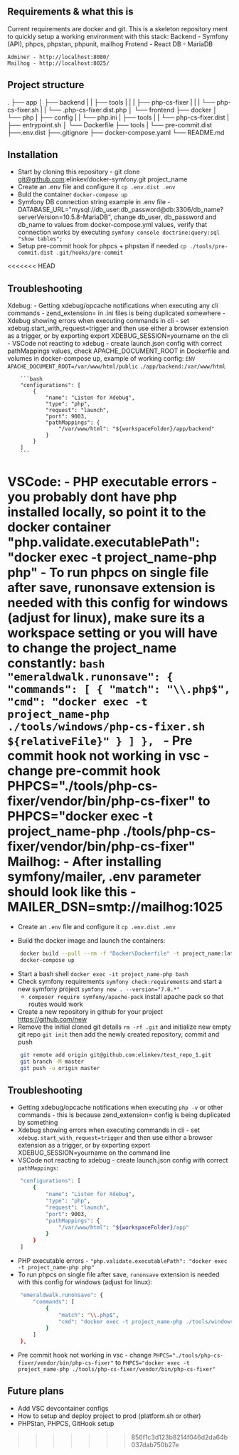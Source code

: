 ## Requirements & what this is
Current requirements are docker and git. This is a skeleton repository ment to quickly setup a working environment with this stack:
    Backend - Symfony (API), phpcs, phpstan, phpunit, mailhog
    Frotend - React
    DB - MariaDB

    Adminer - http://localhost:8080/
    Mailhog - http://localhost:8025/
## Project structure
.
├── app
│   ├── backend
|   |   ├── tools
|   |   |    ├── php-cs-fixer
|   |   |    └── php-cs-fixer.sh
|   |   └── .php-cs-fixer.dist.php
│   └── frontend
├── docker
│   └── php
|       ├── config
|       |   └── php.ini 
|       ├── tools
|       |   └── php-cs-fixer.dist
|       ├── entrypoint.sh 
│       └── Dockerfile
├── tools
|   └── pre-commit.dist
├──.env.dist
├──.gitignore
├── docker-compose.yaml
└── README.md

## Installation
- Start by cloning this repository - git clone git@github.com:elinkev/docker-symfony.git project_name
- Create an .env file and configure it `cp .env.dist .env`
- Buld the container `docker-compose up`
- Symfony DB connection string example in .env file - DATABASE_URL="mysql://db_user:db_password@db:3306/db_name?serverVersion=10.5.8-MariaDB", change db_user, db_password and db_name to values from docker-compose.yml values, verify that connection works by executing `symfony console doctrine:query:sql "show tables";`
- Setup pre-commit hook for phpcs + phpstan if needed `cp ./tools/pre-commit.dist .git/hooks/pre-commit` 


<<<<<<< HEAD
## Troubleshooting
Xdebug:
    - Getting xdebug/opcache notifications when executing any cli commands - zend_extension= in .ini files is being duplicated somewhere
    - Xdebug showing errors when executing commands in cli - set xdebug.start_with_request=trigger and then use either a browser extension as a trigger, or by exporting export XDEBUG_SESSION=yourname on the cli
    - VSCode not reacting to xdebug - create launch.json config with correct pathMappings values, check APACHE_DOCUMENT_ROOT in Dockerfile and volumes in docker-compose up, example of working config:
        `ENV APACHE_DOCUMENT_ROOT=/var/www/html/public`
        `./app/backend:/var/www/html`

        ```bash
        "configurations": [
            {
                "name": "Listen for Xdebug",
                "type": "php",
                "request": "launch",
                "port": 9003,
                "pathMappings": {
                    "/var/www/html": "${workspaceFolder}/app/backend"
                }
            }
        ]    
        ```
VSCode:
    - PHP executable errors - you probably dont have php installed locally, so point it to the docker container "php.validate.executablePath": "docker exec -t project_name-php php"
    - To run phpcs on single file after save, runonsave extension is needed with this config for windows (adjust for linux), make sure its a workspace setting or you will have to change the project_name constantly:
        ```bash
            "emeraldwalk.runonsave": {
                "commands": [
                    {
                        "match": "\\.php$",
                        "cmd": "docker exec -t project_name-php ./tools/windows/php-cs-fixer.sh ${relativeFile}"
                    }
                ]
            },
        ```
    - Pre commit hook not working in vsc - change pre-commit hook PHPCS="./tools/php-cs-fixer/vendor/bin/php-cs-fixer" to PHPCS="docker exec -t project_name-php ./tools/php-cs-fixer/vendor/bin/php-cs-fixer"
Mailhog:
    - After installing symfony/mailer, .env parameter should look like this - MAILER_DSN=smtp://mailhog:1025
=======
- Create an `.env` file and configure it `cp .env.dist .env` 

- Build the docker image and launch the containers:
```bash
    docker build --pull --rm -f "Docker\Dockerfile" -t project_name:latest "Docker"
    docker-compose up
```

- Start a bash shell `docker exec -it project_name-php bash` 
- Check symfony requirements `symfony check:requirements` and start a new symfony project `symfony new . --version="7.0.*"`
    - `composer require symfony/apache-pack` install apache pack so that routes would work
- Create a new repository in github for your project https://github.com/new 
- Remove the initial cloned git details `rm -rf .git` and initialize new empty git repo `git init` then add the newly created repository, commit and push
```bash
    git remote add origin git@github.com:elinkev/test_repo_1.git
    git branch -M master
    git push -u origin master
```
## Troubleshooting
- Getting xdebug/opcache notifications when executing `php -v` or other commands - this is because zend_extension= config is being duplicated by something
- Xdebug showing errors when executing commands in cli - set `xdebug.start_with_request=trigger` and then use either a browser extension as a trigger, or by exporting export XDEBUG_SESSION=yourname on the command line
- VSCode not reacting to xdebug - create launch.json config with correct `pathMappings`:
```bash
    "configurations": [
        {
            "name": "Listen for Xdebug",
            "type": "php",
            "request": "launch",
            "port": 9003,
            "pathMappings": {
                "/var/www/html": "${workspaceFolder}/app"
            }
        }
    ]
```
- PHP executable errors - `"php.validate.executablePath": "docker exec -t project_name-php php"` 
- To run phpcs on single file after save, `runonsave` extension is needed with this config for windows (adjust for linux):
```bash
    "emeraldwalk.runonsave": {
        "commands": [
            {
                "match": "\\.php$",
                "cmd": "docker exec -t project_name-php ./tools/windows/php-cs-fixer.sh ${relativeFile}"
            }
        ]
    },
```
- Pre commit hook not working in vsc - change `PHPCS="./tools/php-cs-fixer/vendor/bin/php-cs-fixer"` to `PHPCS="docker exec -t project_name-php ./tools/php-cs-fixer/vendor/bin/php-cs-fixer"`

## Future plans
- Add VSC devcontainer configs
- How to setup and deploy project to prod (platform.sh or other)
- PHPStan, PHPCS, GitHook setup
>>>>>>> 856f1c3d123b8214f046d2da64b037dab750b27e
